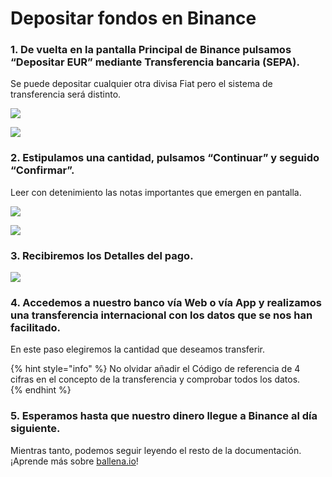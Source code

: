 # Depositar fondos en Binance



### 1. De vuelta en la pantalla Principal de Binance pulsamos “Depositar EUR” mediante Transferencia bancaria \(SEPA\).

Se puede depositar cualquier otra divisa Fiat pero el sistema de transferencia será distinto.



![](https://lh3.googleusercontent.com/io9X6GpVFrxsWc3mpocoUu6ECHBnuMYJ4l4dim_1giQZAUQsHU23rUaB5204dhkAWaTdkF5MUhEHUxck7Us_wKz1WHdybFEJQ_1XMBw8dGD_wLAk7XFM-Z1E5e6Qf9GzyI6RRseB)

![](https://lh5.googleusercontent.com/Tx_VuJhYmWZLtNVWlzYZSJNDgH1-wlA_QKFRBizGkPEWTx4ZDSQzFqZLTggyOVph2xqLGX_B6fLRxNSSDZrG8f6jhfWH6BNdlOhOx0wTKdmQ0oWS5rCsUyCo0WN410_uWxXMIU2X)

### 

### 2. Estipulamos una cantidad, pulsamos “Continuar” y seguido “Confirmar”.

Leer con detenimiento las notas importantes que emergen en pantalla.

                                        

![](https://lh5.googleusercontent.com/IaQmwFMR78I0LxS5S6Qnh5o60k8F2831fhDvu2ModOZlSBWQIPHgpA4DxUIpLhJIL0Zhaz2tnqCxRwt0EI0WAK2vuF4UcmGZ5B5EYfN443n9KoUSPqa_j2k09gO0_fZCfUrgdjO3)

![](https://lh3.googleusercontent.com/o_4GdK_ENRHu1WQdkgm_zKM5p2MNFz1PhAlDvIVvAGPq42xNPyQ00LEuvFBEW5_DeowOA88qbu4iPZO8jY9WIgIa0vOcaX-3HPkhp-ibz5v2FPcQlKUZtllmewILLha1xI7N7HSU)



### 3. Recibiremos los Detalles del pago.



![](https://lh6.googleusercontent.com/3G-UxjDdSi9xN7SwzlufeL7V5NmWdHF0obUKGgXsr7NrxP6jtR-MHSyMrWh62ychpuMU5p_f4TpTMt2iDfxVc9nGDDED4fIx5uwrG9LI-lmuBt6MykMwlBBiIBLgtl9dR4G5HCSv)

### 

### 4. Accedemos a nuestro banco vía Web o vía App y realizamos una transferencia internacional con los datos que se nos han facilitado.

En este paso elegiremos la cantidad que deseamos transferir.

{% hint style="info" %}
No olvidar añadir el Código de referencia de 4 cifras en el concepto de la transferencia y comprobar todos los datos.  
{% endhint %}



### 5. Esperamos hasta que nuestro dinero llegue a Binance al día siguiente.

Mientras tanto, podemos seguir leyendo el resto de la documentación. ¡Aprende más sobre [ballena.io](https://ballena.io/)!

  
  


